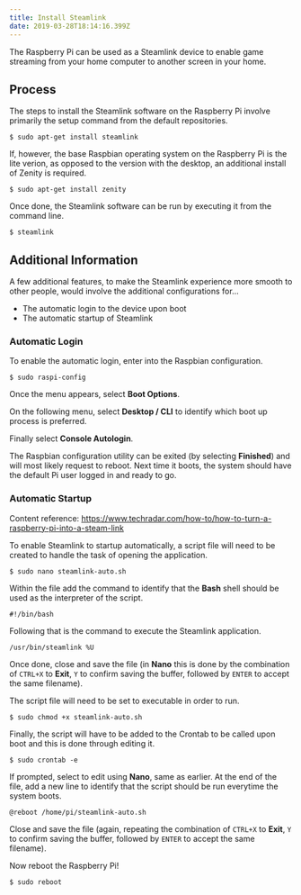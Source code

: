```yaml
---
title: Install Steamlink
date: 2019-03-28T18:14:16.399Z
---
```

The Raspberry Pi can be used as a Steamlink device to enable game streaming from your home computer to another screen in your home.

## Process

The steps to install the Steamlink software on the Raspberry Pi involve primarily the setup command from the default repositories.

```
$ sudo apt-get install steamlink
```

If, however, the base Raspbian operating system on the Raspberry Pi is the lite verion, as opposed to the version with the desktop, an additional install of Zenity is required.

```
$ sudo apt-get install zenity
```

Once done, the Steamlink software can be run by executing it from the command line.

```
$ steamlink
```

## Additional Information

A few additional features, to make the Steamlink experience more smooth to other people, would involve the additional configurations for...

* The automatic login to the device upon boot
* The automatic startup of Steamlink

### Automatic Login

To enable the automatic login, enter into the Raspbian configuration.

```
$ sudo raspi-config
```

Once the menu appears, select **Boot Options**.

On the following menu, select **Desktop / CLI** to identify which boot up process is preferred.

Finally select **Console Autologin**.

The Raspbian configuration utility can be exited (by selecting **Finished**) and will most likely request to reboot.  Next time it boots, the system should have the default Pi user logged in and ready to go.

### Automatic Startup

Content reference: <https://www.techradar.com/how-to/how-to-turn-a-raspberry-pi-into-a-steam-link>

To enable Steamlink to startup automatically, a script file will need to be created to handle the task of opening the application.

```
$ sudo nano steamlink-auto.sh
```

Within the file add the command to identify that the **Bash** shell should be used as the interpreter of the script.

```
#!/bin/bash
```

Following that is the command to execute the Steamlink application.

```
/usr/bin/steamlink %U
```

Once done, close and save the file (in **Nano** this is done by the combination of `CTRL+X` to **Exit**, `Y` to confirm saving the buffer, followed by `ENTER` to accept the same filename).

The script file will need to be set to executable in order to run.

```
$ sudo chmod +x steamlink-auto.sh
```

Finally, the script will have to be added to the Crontab to be called upon boot and this is done through editing it.

```
$ sudo crontab -e
```

If prompted, select to edit using **Nano**, same as earlier.  At the end of the file, add a new line to identify that the script should be run everytime the system boots.

```
@reboot /home/pi/steamlink-auto.sh
```

Close and save the file (again, repeating the combination of `CTRL+X` to **Exit**, `Y` to confirm saving the buffer, followed by `ENTER` to accept the same filename).

Now reboot the Raspberry Pi!

```
$ sudo reboot
```
